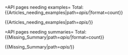 =API pages needing examples=
Total: {{Articles_needing_examples|path=*apis/*|format=count}}

{{Articles_needing_examples|path=*apis/*}}


=API pages needing summaries=
Total: {{Missing_Summary|path=*apis/*|format=count}}

{{Missing_Summary|path=*apis/*}}